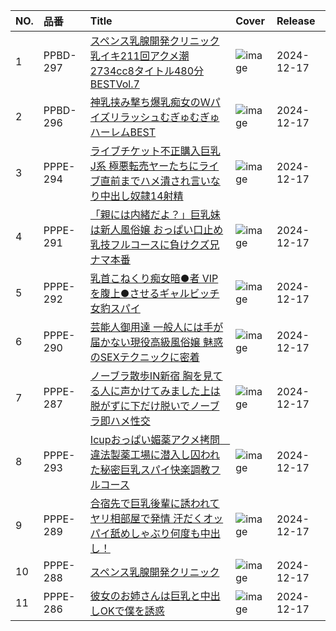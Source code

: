 |NO.|品番|Title|Cover|Release|
|:---|:---|:---|:---|:---|
1|PPBD-297|[スペンス乳腺開発クリニック乳イキ211回アクメ潮2734cc8タイトル480分BESTVol.7](https://www.avmoive.top/index.php/archives/56690/)|![image](https://cdn.up-timely.com/image/20/content/76965/mfQkDrkdimryvoPZpleRLyWSC7qpU3SJY2uTdNvE.jpg)|2024-12-17
2|PPBD-296|[神乳挟み撃ち爆乳痴女のＷパイズリラッシュむぎゅむぎゅハーレムBEST](https://www.avmoive.top/index.php/archives/56689/)|![image](https://cdn.up-timely.com/image/20/content/76964/gWA1KHBi9aQOhWMiPEeG7LRdNsnjIOQTDw1F4CVh.jpg)|2024-12-17
3|PPPE-294|[ライブチケット不正購入巨乳J系 極悪転売ヤーたちにライブ直前までハメ潰され言いなり中出し奴隷14射精](https://www.avmoive.top/index.php/archives/56688/)|![image](https://cdn.up-timely.com/image/20/content/76974/7GzCvNRuA3lhg4c98LufNPgACHp1u7hKhzIZSspw.jpg)|2024-12-17
4|PPPE-291|[「親には内緒だよ？」巨乳妹は新人風俗嬢 おっぱい口止め乳技フルコースに負けクズ兄ナマ本番](https://www.avmoive.top/index.php/archives/56687/)|![image](https://cdn.up-timely.com/image/20/content/76971/B6TPvlDnYC5mGjp4mX8OxAmq2oocDF3yTkMIS4nv.jpg)|2024-12-17
5|PPPE-292|[乳首こねくり痴女暗●者 VIPを腹上●させるギャルビッチ女豹スパイ](https://www.avmoive.top/index.php/archives/56686/)|![image](https://cdn.up-timely.com/image/20/content/76972/vnJOIQ21AAoYNk0sgXDxlPwHTcQqeVwsEoqr5qWI.jpg)|2024-12-17
6|PPPE-290|[芸能人御用達 一般人には手が届かない現役高級風俗嬢 魅惑のSEXテクニックに密着](https://www.avmoive.top/index.php/archives/56685/)|![image](https://cdn.up-timely.com/image/20/content/76970/9nEw6kfA4Ysth7LsrvaozBt03lduEWvE4Y8wLDtn.jpg)|2024-12-17
7|PPPE-287|[ノーブラ散歩IN新宿 胸を見てる人に声かけてみました上は脱がずに下だけ脱いでノーブラ即ハメ性交](https://www.avmoive.top/index.php/archives/56684/)|![image](https://cdn.up-timely.com/image/20/content/76967/A5bSLWwYMm0cxbPxqmtReWgStomTY45lEKg6OO86.jpg)|2024-12-17
8|PPPE-293|[Icupおっぱい媚薬アクメ拷問　違法製薬工場に潜入し囚われた秘密巨乳スパイ快楽調教フルコース](https://www.avmoive.top/index.php/archives/56683/)|![image](https://cdn.up-timely.com/image/20/content/76973/OJneiuCIUy9SzFFlNeUCxwPH4YRGyccopUpXkGqJ.jpg)|2024-12-17
9|PPPE-289|[合宿先で巨乳後輩に誘われてヤリ相部屋で発情 汗だくオッパイ舐めしゃぶり何度も中出し！](https://www.avmoive.top/index.php/archives/56682/)|![image](https://cdn.up-timely.com/image/20/content/76969/iK7Ty37DIkaS0kv9dUUUa9b02aGG8FiCh4ir6H3h.jpg)|2024-12-17
10|PPPE-288|[スペンス乳腺開発クリニック](https://www.avmoive.top/index.php/archives/56681/)|![image](https://cdn.up-timely.com/image/20/content/76968/6NYA0ZUjOxG83yR6nTR1rfSixLByz1LxGfX12oSG.jpg)|2024-12-17
11|PPPE-286|[彼女のお姉さんは巨乳と中出しOKで僕を誘惑](https://www.avmoive.top/index.php/archives/56680/)|![image](https://cdn.up-timely.com/image/20/content/76966/FuGwe5JN5qksnByvwE1M6YHJlh8UI98AqgSHy1dX.jpg)|2024-12-17